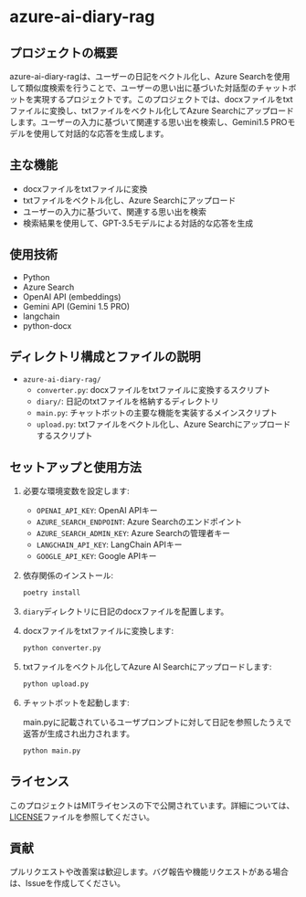 # azure-ai-diary-rag

## プロジェクトの概要

azure-ai-diary-ragは、ユーザーの日記をベクトル化し、Azure Searchを使用して類似度検索を行うことで、ユーザーの思い出に基づいた対話型のチャットボットを実現するプロジェクトです。このプロジェクトでは、docxファイルをtxtファイルに変換し、txtファイルをベクトル化してAzure Searchにアップロードします。ユーザーの入力に基づいて関連する思い出を検索し、Gemini1.5 PROモデルを使用して対話的な応答を生成します。

## 主な機能

- docxファイルをtxtファイルに変換
- txtファイルをベクトル化し、Azure Searchにアップロード
- ユーザーの入力に基づいて、関連する思い出を検索
- 検索結果を使用して、GPT-3.5モデルによる対話的な応答を生成

## 使用技術

- Python
- Azure Search
- OpenAI API (embeddings)
- Gemini API (Gemini 1.5 PRO)
- langchain
- python-docx

## ディレクトリ構成とファイルの説明

- `azure-ai-diary-rag/`
  - `converter.py`: docxファイルをtxtファイルに変換するスクリプト
  - `diary/`: 日記のtxtファイルを格納するディレクトリ
  - `main.py`: チャットボットの主要な機能を実装するメインスクリプト
  - `upload.py`: txtファイルをベクトル化し、Azure Searchにアップロードするスクリプト

## セットアップと使用方法

1. 必要な環境変数を設定します:
   - `OPENAI_API_KEY`: OpenAI APIキー
   - `AZURE_SEARCH_ENDPOINT`: Azure Searchのエンドポイント
   - `AZURE_SEARCH_ADMIN_KEY`: Azure Searchの管理者キー
   - `LANGCHAIN_API_KEY`: LangChain APIキー
   - `GOOGLE_API_KEY`: Google APIキー

2. 依存関係のインストール:

    ```bash
    poetry install
    ```

3. `diary`ディレクトリに日記のdocxファイルを配置します。

4. docxファイルをtxtファイルに変換します:

    ```bash
    python converter.py
    ```

5. txtファイルをベクトル化してAzure AI Searchにアップロードします:

    ```bash
    python upload.py
    ```

6. チャットボットを起動します:

    main.pyに記載されているユーザプロンプトに対して日記を参照したうえで返答が生成され出力されます。

    ```bash
    python main.py
    ```

## ライセンス

このプロジェクトはMITライセンスの下で公開されています。詳細については、[LICENSE](LICENSE)ファイルを参照してください。

## 貢献

プルリクエストや改善案は歓迎します。バグ報告や機能リクエストがある場合は、Issueを作成してください。
